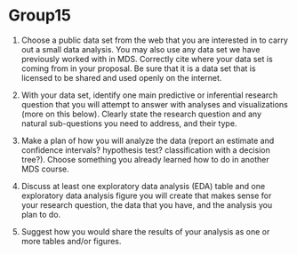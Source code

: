 # Group15

1. Choose a public data set from the web that you are interested in to carry out a small data analysis. You may also use any data set we have previously worked with in MDS. Correctly cite where your data set is coming from in your proposal. Be sure that it is a data set that is licensed to be shared and used openly on the internet.



2. With your data set, identify one main predictive or inferential research question that you will attempt to answer with analyses and visualizations (more on this below). Clearly state the research question and any natural sub-questions you need to address, and their type.

3. Make a plan of how you will analyze the data (report an estimate and confidence intervals? hypothesis test? classification with a decision tree?). Choose something you already learned how to do in another MDS course.

4. Discuss at least one exploratory data analysis (EDA) table and one exploratory data analysis figure you will create that makes sense for your research question, the data that you have, and the analysis you plan to do.

5. Suggest how you would share the results of your analysis as one or more tables and/or figures.